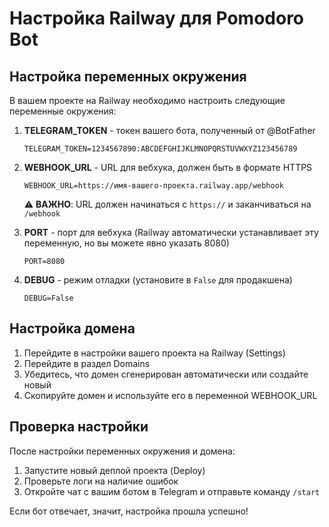 # Настройка Railway для Pomodoro Bot

## Настройка переменных окружения

В вашем проекте на Railway необходимо настроить следующие переменные окружения:

1. **TELEGRAM_TOKEN** - токен вашего бота, полученный от @BotFather
   ```
   TELEGRAM_TOKEN=1234567890:ABCDEFGHIJKLMNOPQRSTUVWXYZ123456789
   ```

2. **WEBHOOK_URL** - URL для вебхука, должен быть в формате HTTPS
   ```
   WEBHOOK_URL=https://имя-вашего-проекта.railway.app/webhook
   ```
   
   ⚠️ **ВАЖНО**: URL должен начинаться с `https://` и заканчиваться на `/webhook`

3. **PORT** - порт для вебхука (Railway автоматически устанавливает эту переменную, но вы можете явно указать 8080)
   ```
   PORT=8080
   ```

4. **DEBUG** - режим отладки (установите в `False` для продакшена)
   ```
   DEBUG=False
   ```

## Настройка домена

1. Перейдите в настройки вашего проекта на Railway (Settings)
2. Перейдите в раздел Domains
3. Убедитесь, что домен сгенерирован автоматически или создайте новый
4. Скопируйте домен и используйте его в переменной WEBHOOK_URL

## Проверка настройки

После настройки переменных окружения и домена:

1. Запустите новый деплой проекта (Deploy)
2. Проверьте логи на наличие ошибок
3. Откройте чат с вашим ботом в Telegram и отправьте команду `/start`

Если бот отвечает, значит, настройка прошла успешно! 